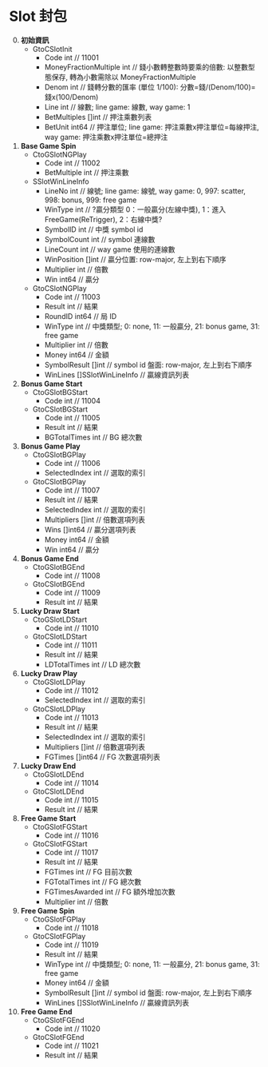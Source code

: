 Slot 封包
=========================
0. **初始資訊**
	- GtoCSlotInit
		- Code int // 11001
		- MoneyFractionMultiple int   // 錢小數轉整數時要乘的倍數: 以整數型態保存, 轉為小數需除以 MoneyFractionMultiple
		- Denom                 int   // 錢轉分數的匯率 (單位 1/100): 分數=錢/(Denom/100)=錢x(100/Denom)
		- Line                  int   // 線數; line game: 線數, way game: 1
		- BetMultiples          []int // 押注乘數列表
		- BetUnit               int64 // 押注單位; line game: 押注乘數x押注單位=每線押注, way game: 押注乘數x押注單位=總押注
0. **Base Game Spin**
	- CtoGSlotNGPlay
		- Code int // 11002
		- BetMultiple int // 押注乘數
	- SSlotWinLineInfo
		- LineNo      int   // 線號; line game: 線號, way game: 0, 997: scatter, 998: bonus, 999: free game
		- WinType     int   // ?贏分類型 0：一般贏分(左線中獎), 1：進入FreeGame(ReTrigger), 2：右線中獎?
		- SymbolID    int   // 中獎 symbol id
		- SymbolCount int   // symbol 連線數
		- LineCount   int   // way game 使用的連線數
		- WinPosition []int // 贏分位置: row-major, 左上到右下順序
		- Multiplier  int   // 倍數
		- Win         int64 // 贏分
	- GtoCSlotNGPlay
		- Code int // 11003
		- Result       int                // 結果
		- RoundID      int64              // 局 ID
		- WinType      int                // 中獎類型; 0: none, 11: 一般贏分, 21: bonus game, 31: free game
		- Multiplier   int                // 倍數
		- Money        int64              // 金額
		- SymbolResult []int              // symbol id 盤面: row-major, 左上到右下順序
		- WinLines     []SSlotWinLineInfo // 贏線資訊列表
0. **Bonus Game Start**
	- CtoGSlotBGStart
		- Code int // 11004
	- GtoCSlotBGStart
		- Code int // 11005
		- Result       int // 結果
		- BGTotalTimes int // BG 總次數
0. **Bonus Game Play**
	- CtoGSlotBGPlay
		- Code int // 11006
		- SelectedIndex int // 選取的索引
	- GtoCSlotBGPlay
		- Code int // 11007
		- Result        int     // 結果
		- SelectedIndex int     // 選取的索引
		- Multipliers   []int   // 倍數選項列表
		- Wins          []int64 // 贏分選項列表
		- Money         int64   // 金額
		- Win           int64   // 贏分
0. **Bonus Game End**
	- CtoGSlotBGEnd
		- Code int // 11008
	- GtoCSlotBGEnd
		- Code int // 11009
		- Result        int     // 結果
0. **Lucky Draw Start**
	- CtoGSlotLDStart
		- Code int // 11010
	- GtoCSlotLDStart
		- Code int // 11011
		- Result       int // 結果
		- LDTotalTimes int // LD 總次數
0. **Lucky Draw Play**
	- CtoGSlotLDPlay
		- Code int // 11012
		- SelectedIndex int // 選取的索引
	- GtoCSlotLDPlay
		- Code int // 11013
		- Result        int     // 結果
		- SelectedIndex int     // 選取的索引
		- Multipliers   []int   // 倍數選項列表
		- FGTimes       []int64 // FG 次數選項列表
0. **Lucky Draw End**
	- CtoGSlotLDEnd
		- Code int // 11014
	- GtoCSlotLDEnd
		- Code int // 11015
		- Result        int     // 結果
0. **Free Game Start**
	- CtoGSlotFGStart
		- Code int // 11016
	- GtoCSlotFGStart
		- Code int // 11017
		- Result         int // 結果
		- FGTimes        int // FG 目前次數
		- FGTotalTimes   int // FG 總次數
		- FGTimesAwarded int // FG 額外增加次數
		- Multiplier     int // 倍數
0. **Free Game Spin**
	- CtoGSlotFGPlay
		- Code int // 11018
	- GtoCSlotFGPlay
		- Code int // 11019
		- Result       int                // 結果
		- WinType      int                // 中獎類型; 0: none, 11: 一般贏分, 21: bonus game, 31: free game
		- Money        int64              // 金額
		- SymbolResult []int              // symbol id 盤面: row-major, 左上到右下順序
		- WinLines     []SSlotWinLineInfo // 贏線資訊列表
0. **Free Game End**
	- CtoGSlotFGEnd
		- Code int // 11020
	- GtoCSlotFGEnd
		- Code int // 11021
		- Result int // 結果